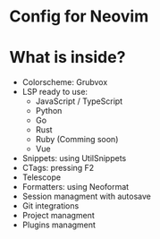# Config for Neovim

# What is inside?

- Colorscheme: Grubvox
- LSP ready to use:
    - JavaScript / TypeScript
    - Python
    - Go
    - Rust
    - Ruby (Comming soon)
    - Vue
- Snippets: using UtilSnippets
- CTags: pressing F2
- Telescope
- Formatters: using Neoformat
- Session managment with autosave
- Git integrations
- Project managment
- Plugins managment

